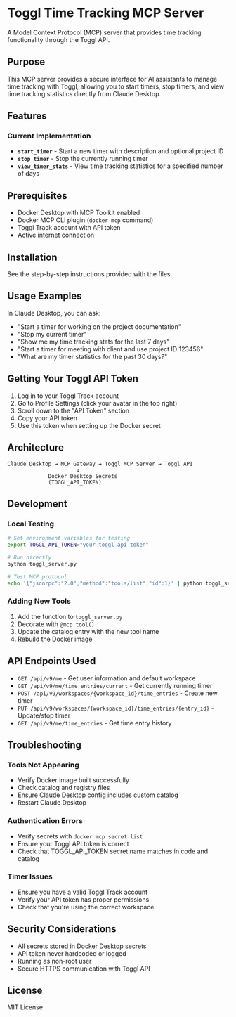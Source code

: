 # Toggl Time Tracking MCP Server

A Model Context Protocol (MCP) server that provides time tracking functionality through the Toggl API.

## Purpose

This MCP server provides a secure interface for AI assistants to manage time tracking with Toggl, allowing you to start timers, stop timers, and view time tracking statistics directly from Claude Desktop.

## Features

### Current Implementation

- **`start_timer`** - Start a new timer with description and optional project ID
- **`stop_timer`** - Stop the currently running timer
- **`view_timer_stats`** - View time tracking statistics for a specified number of days

## Prerequisites

- Docker Desktop with MCP Toolkit enabled
- Docker MCP CLI plugin (`docker mcp` command)
- Toggl Track account with API token
- Active internet connection

## Installation

See the step-by-step instructions provided with the files.

## Usage Examples

In Claude Desktop, you can ask:

- "Start a timer for working on the project documentation"
- "Stop my current timer"
- "Show me my time tracking stats for the last 7 days"
- "Start a timer for meeting with client and use project ID 123456"
- "What are my timer statistics for the past 30 days?"

## Getting Your Toggl API Token

1. Log in to your Toggl Track account
2. Go to Profile Settings (click your avatar in the top right)
3. Scroll down to the "API Token" section
4. Copy your API token
5. Use this token when setting up the Docker secret

## Architecture

```
Claude Desktop → MCP Gateway → Toggl MCP Server → Toggl API
                      ↓
             Docker Desktop Secrets
             (TOGGL_API_TOKEN)
```

## Development

### Local Testing

```bash
# Set environment variables for testing
export TOGGL_API_TOKEN="your-toggl-api-token"

# Run directly
python toggl_server.py

# Test MCP protocol
echo '{"jsonrpc":"2.0","method":"tools/list","id":1}' | python toggl_server.py
```

### Adding New Tools

1. Add the function to `toggl_server.py`
2. Decorate with `@mcp.tool()`
3. Update the catalog entry with the new tool name
4. Rebuild the Docker image

## API Endpoints Used

- `GET /api/v9/me` - Get user information and default workspace
- `GET /api/v9/me/time_entries/current` - Get currently running timer
- `POST /api/v9/workspaces/{workspace_id}/time_entries` - Create new timer
- `PUT /api/v9/workspaces/{workspace_id}/time_entries/{entry_id}` - Update/stop timer
- `GET /api/v9/me/time_entries` - Get time entry history

## Troubleshooting

### Tools Not Appearing

- Verify Docker image built successfully
- Check catalog and registry files
- Ensure Claude Desktop config includes custom catalog
- Restart Claude Desktop

### Authentication Errors

- Verify secrets with `docker mcp secret list`
- Ensure your Toggl API token is correct
- Check that TOGGL_API_TOKEN secret name matches in code and catalog

### Timer Issues

- Ensure you have a valid Toggl Track account
- Verify your API token has proper permissions
- Check that you're using the correct workspace

## Security Considerations

- All secrets stored in Docker Desktop secrets
- API token never hardcoded or logged
- Running as non-root user
- Secure HTTPS communication with Toggl API

## License

MIT License